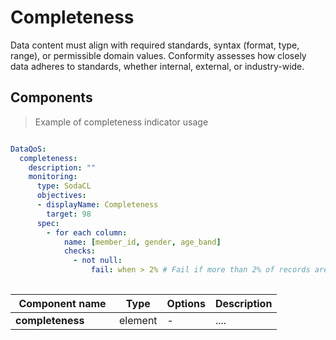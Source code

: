 # Completeness

Data content must align with required standards, syntax (format, type, range), or permissible domain values. Conformity assesses how closely data adheres to standards, whether internal, external, or industry-wide.


## Components

> Example of completeness indicator usage

```yml

DataQoS:
  completeness:
    description: ""
    monitoring:
      type: SodaCL 
      objectives:
      - displayName: Completeness
        target: 98
      spec:
        - for each column:
            name: [member_id, gender, age_band]
            checks:
              - not null:
                  fail: when > 2% # Fail if more than 2% of records are null
 
```

| <div style="width:150px">Component name</div>   | Type  | Options  | Description  |
|---|---|---|---|
| **completeness** | element | - | .... |


